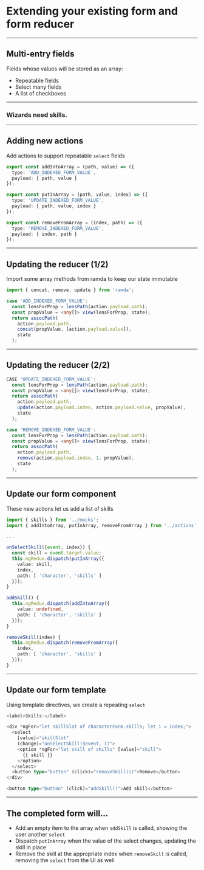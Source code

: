 
# Extending your existing form and form reducer

---

## Multi-entry fields
Fields whose values will be stored as an array:
- Repeatable fields
- Select many fields
- A list of checkboxes

---

### Wizards need skills.

---

## Adding new actions
Add actions to support repeatable `select` fields

```ts
export const addIntoArray = (path, value) => ({
  type: 'ADD_INDEXED_FORM_VALUE',
  payload: { path, value }
});

export const putInArray = (path, value, index) => ({
  type: 'UPDATE_INDEXED_FORM_VALUE',
  payload: { path, value, index }
});

export const removeFromArray = (index, path) => ({
  type: 'REMOVE_INDEXED_FORM_VALUE',
  payload: { index, path }
});
```

---

## Updating the reducer (1/2)
Import some array methods from ramda to keep our state immutable

```ts
import { concat, remove, update } from 'ramda';

case 'ADD_INDEXED_FORM_VALUE':
  const lensForProp = lensPath(action.payload.path);
  const propValue = <any[]> view(lensForProp, state);
  return assocPath(
    action.payload.path,
    concat(propValue, [action.payload.value]),
    state
  );
```

---

## Updating the reducer (2/2)

```ts
CASE 'UPDATE_INDEXED_FORM_VALUE':
  const lensForProp = lensPath(action.payload.path);
  const propValue = <any[]> view(lensForProp, state);
  return assocPath(
    action.payload.path,
    update(action.payload.index, action.payload.value, propValue),
    state
  );

case 'REMOVE_INDEXED_FORM_VALUE':
  const lensForProp = lensPath(action.payload.path);
  const propValue = <any[]> view(lensForProp, state);
  return assocPath(
    action.payload.path,
    remove(action.payload.index, 1, propValue),
    state
  );
```

---

## Update our form component
These new actions let us add a list of skills

```ts
import { skills } from '../mocks';
import { addIntoArray, putInArray, removeFromArray } from '../actions';

...

onSelectSkill({event, index}) {
  const skill = event.target.value;
  this.ngRedux.dispatch(putInArray({
    value: skill,
    index,
    path: [ 'character', 'skills' ]
  }));
}

addSkill() {
  this.ngRedux.dispatch(addIntoArray({
    value: undefined,
    path: [ 'character', 'skills' ]
  }));
}

removeSkill(index) {
  this.ngRedux.dispatch(removeFromArray({
    index,
    path: [ 'character', 'skills' ]
  }));
}
```

---

## Update our form template
Using template directives, we create a repeating `select`

```ts
<label>Skills:</label>

<div *ngFor="let skillSlot of characterForm.skills; let i = index;">
  <select
    [value]="skillSlot"
    (change)="onSelectSkill($event, i)">
    <option *ngFor="let skill of skills" [value]="skill">
      {{ skill }}
    </option>
  </select>
  <button type="button" (click)="removeSkill(i)">Remove</button>
</div>

<button type="button" (click)="addSkill()">Add skill</button>
```

---

## The completed form will...
- Add an empty item to the array when `addSkill` is called, showing the user another `select`
- Dispatch `putInArray` when the value of the select changes, updating the skill in place
- Remove the skill at the appropriate index when `removeSkill` is called, removing the `select` from the UI as well 


